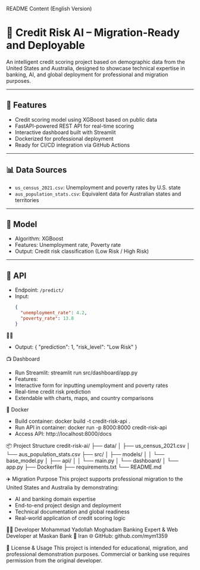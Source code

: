  README Content (English Version)
# 🧠 Credit Risk AI – Migration-Ready and Deployable

An intelligent credit scoring project based on demographic data from the United States and Australia, designed to showcase technical expertise in banking, AI, and global deployment for professional and migration purposes.

---

## 🚀 Features

- Credit scoring model using XGBoost based on public data
- FastAPI-powered REST API for real-time scoring
- Interactive dashboard built with Streamlit
- Dockerized for professional deployment
- Ready for CI/CD integration via GitHub Actions

---

## 📊 Data Sources

- `us_census_2021.csv`: Unemployment and poverty rates by U.S. state
- `aus_population_stats.csv`: Equivalent data for Australian states and territories

---

## 🧠 Model

- Algorithm: XGBoost
- Features: Unemployment rate, Poverty rate
- Output: Credit risk classification (Low Risk / High Risk)

---

## 🔌 API

- Endpoint: `/predict/`
- Input:
  ```json
  {
    "unemployment_rate": 4.2,
    "poverty_rate": 13.8
  }


- Output:
{
  "prediction": 1,
  "risk_level": "Low Risk"
}



📺 Dashboard
- Run Streamlit:
streamlit run src/dashboard/app.py
- Features:
- Interactive form for inputting unemployment and poverty rates
- Real-time credit risk prediction
- Extendable with charts, maps, and country comparisons

🐳 Docker
- Build container:
docker build -t credit-risk-api .
- Run API in container:
docker run -p 8000:8000 credit-risk-api
- Access API:
http://localhost:8000/docs



📦 Project Structure
credit-risk-ai/
├── data/
│   ├── us_census_2021.csv
│   └── aus_population_stats.csv
├── src/
│   ├── models/
│   │   └── base_model.py
│   ├── api/
│   │   └── main.py
│   └── dashboard/
│       └── app.py
├── Dockerfile
├── requirements.txt
└── README.md



✈️ Migration Purpose
This project supports professional migration to the United States and Australia by demonstrating:
- AI and banking domain expertise
- End-to-end project design and deployment
- Technical documentation and global readiness
- Real-world application of credit scoring logic

👨‍💻 Developer
Mohammad Yadollah Moghadam
Banking Expert & Web Developer at Maskan Bank
📍 Iran
🌐 GitHub: github.com/mym1359

📢 License & Usage
This project is intended for educational, migration, and professional demonstration purposes. Commercial or banking use requires permission from the original developer.
